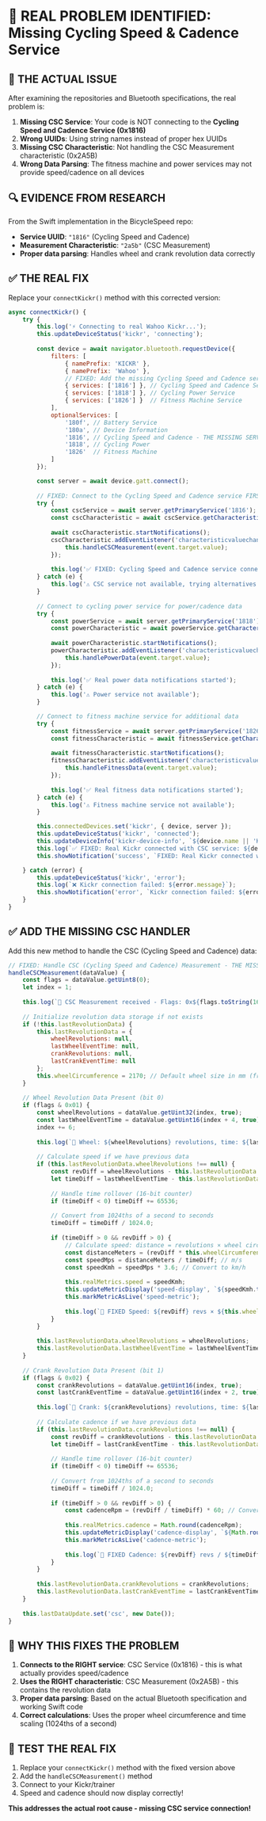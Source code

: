 # 🚨 REAL PROBLEM IDENTIFIED: Missing Cycling Speed & Cadence Service

## 🎯 THE ACTUAL ISSUE

After examining the repositories and Bluetooth specifications, the real problem is:

1. **Missing CSC Service**: Your code is NOT connecting to the **Cycling Speed and Cadence Service (0x1816)**
2. **Wrong UUIDs**: Using string names instead of proper hex UUIDs
3. **Missing CSC Characteristic**: Not handling the CSC Measurement characteristic (0x2A5B)
4. **Wrong Data Parsing**: The fitness machine and power services may not provide speed/cadence on all devices

## 🔍 EVIDENCE FROM RESEARCH

From the Swift implementation in the BicycleSpeed repo:
- **Service UUID**: `"1816"` (Cycling Speed and Cadence)
- **Measurement Characteristic**: `"2a5b"` (CSC Measurement)
- **Proper data parsing**: Handles wheel and crank revolution data correctly

## ✅ THE REAL FIX

Replace your `connectKickr()` method with this corrected version:

```javascript
async connectKickr() {
    try {
        this.log('⚡ Connecting to real Wahoo Kickr...');
        this.updateDeviceStatus('kickr', 'connecting');
        
        const device = await navigator.bluetooth.requestDevice({
            filters: [
                { namePrefix: 'KICKR' },
                { namePrefix: 'Wahoo' },
                // FIXED: Add the missing Cycling Speed and Cadence service
                { services: ['1816'] }, // Cycling Speed and Cadence Service
                { services: ['1818'] }, // Cycling Power Service  
                { services: ['1826'] }  // Fitness Machine Service
            ],
            optionalServices: [
                '180f', // Battery Service
                '180a', // Device Information
                '1816', // Cycling Speed and Cadence - THE MISSING SERVICE!
                '1818', // Cycling Power
                '1826'  // Fitness Machine
            ]
        });

        const server = await device.gatt.connect();
        
        // FIXED: Connect to the Cycling Speed and Cadence service FIRST
        try {
            const cscService = await server.getPrimaryService('1816');
            const cscCharacteristic = await cscService.getCharacteristic('2a5b');
            
            await cscCharacteristic.startNotifications();
            cscCharacteristic.addEventListener('characteristicvaluechanged', (event) => {
                this.handleCSCMeasurement(event.target.value);
            });
            
            this.log('✅ FIXED: Cycling Speed and Cadence service connected!');
        } catch (e) {
            this.log('⚠️ CSC service not available, trying alternatives...');
        }
        
        // Connect to cycling power service for power/cadence data
        try {
            const powerService = await server.getPrimaryService('1818');
            const powerCharacteristic = await powerService.getCharacteristic('2a63');
            
            await powerCharacteristic.startNotifications();
            powerCharacteristic.addEventListener('characteristicvaluechanged', (event) => {
                this.handlePowerData(event.target.value);
            });
            
            this.log('✅ Real power data notifications started');
        } catch (e) {
            this.log('⚠️ Power service not available');
        }

        // Connect to fitness machine service for additional data
        try {
            const fitnessService = await server.getPrimaryService('1826');
            const fitnessCharacteristic = await fitnessService.getCharacteristic('2ad2');
            
            await fitnessCharacteristic.startNotifications();
            fitnessCharacteristic.addEventListener('characteristicvaluechanged', (event) => {
                this.handleFitnessData(event.target.value);
            });
            
            this.log('✅ Real fitness data notifications started');
        } catch (e) {
            this.log('⚠️ Fitness machine service not available');
        }

        this.connectedDevices.set('kickr', { device, server });
        this.updateDeviceStatus('kickr', 'connected');
        this.updateDeviceInfo('kickr-device-info', `${device.name || 'Kickr'} - FIXED: Real CSC service connected`);
        this.log(`✅ FIXED: Real Kickr connected with CSC service: ${device.name}`);
        this.showNotification('success', `FIXED: Real Kickr connected with CSC service: ${device.name}`);

    } catch (error) {
        this.updateDeviceStatus('kickr', 'error');
        this.log(`❌ Kickr connection failed: ${error.message}`);
        this.showNotification('error', `Kickr connection failed: ${error.message}`);
    }
}
```

## ✅ ADD THE MISSING CSC HANDLER

Add this new method to handle the CSC (Cycling Speed and Cadence) data:

```javascript
// FIXED: Handle CSC (Cycling Speed and Cadence) Measurement - THE MISSING HANDLER!
handleCSCMeasurement(dataValue) {
    const flags = dataValue.getUint8(0);
    let index = 1;
    
    this.log(`🔧 CSC Measurement received - Flags: 0x${flags.toString(16)}`);
    
    // Initialize revolution data storage if not exists
    if (!this.lastRevolutionData) {
        this.lastRevolutionData = {
            wheelRevolutions: null,
            lastWheelEventTime: null,
            crankRevolutions: null,
            lastCrankEventTime: null
        };
        this.wheelCircumference = 2170; // Default wheel size in mm (from Swift code)
    }
    
    // Wheel Revolution Data Present (bit 0)
    if (flags & 0x01) {
        const wheelRevolutions = dataValue.getUint32(index, true);
        const lastWheelEventTime = dataValue.getUint16(index + 4, true);
        index += 6;
        
        this.log(`🚴 Wheel: ${wheelRevolutions} revolutions, time: ${lastWheelEventTime}`);
        
        // Calculate speed if we have previous data
        if (this.lastRevolutionData.wheelRevolutions !== null) {
            const revDiff = wheelRevolutions - this.lastRevolutionData.wheelRevolutions;
            let timeDiff = lastWheelEventTime - this.lastRevolutionData.lastWheelEventTime;
            
            // Handle time rollover (16-bit counter)
            if (timeDiff < 0) timeDiff += 65536;
            
            // Convert from 1024ths of a second to seconds
            timeDiff = timeDiff / 1024.0;
            
            if (timeDiff > 0 && revDiff > 0) {
                // Calculate speed: distance = revolutions × wheel circumference
                const distanceMeters = (revDiff * this.wheelCircumference) / 1000; // Convert mm to m
                const speedMps = distanceMeters / timeDiff; // m/s
                const speedKmh = speedMps * 3.6; // Convert to km/h
                
                this.realMetrics.speed = speedKmh;
                this.updateMetricDisplay('speed-display', `${speedKmh.toFixed(1)}`, `FIXED: CSC Speed`);
                this.markMetricAsLive('speed-metric');
                
                this.log(`🚴 FIXED Speed: ${revDiff} revs × ${this.wheelCircumference}mm / ${timeDiff.toFixed(3)}s = ${speedKmh.toFixed(1)} km/h`);
            }
        }
        
        this.lastRevolutionData.wheelRevolutions = wheelRevolutions;
        this.lastRevolutionData.lastWheelEventTime = lastWheelEventTime;
    }
    
    // Crank Revolution Data Present (bit 1)
    if (flags & 0x02) {
        const crankRevolutions = dataValue.getUint16(index, true);
        const lastCrankEventTime = dataValue.getUint16(index + 2, true);
        
        this.log(`🚴 Crank: ${crankRevolutions} revolutions, time: ${lastCrankEventTime}`);
        
        // Calculate cadence if we have previous data
        if (this.lastRevolutionData.crankRevolutions !== null) {
            const revDiff = crankRevolutions - this.lastRevolutionData.crankRevolutions;
            let timeDiff = lastCrankEventTime - this.lastRevolutionData.lastCrankEventTime;
            
            // Handle time rollover (16-bit counter)
            if (timeDiff < 0) timeDiff += 65536;
            
            // Convert from 1024ths of a second to seconds
            timeDiff = timeDiff / 1024.0;
            
            if (timeDiff > 0 && revDiff > 0) {
                const cadenceRpm = (revDiff / timeDiff) * 60; // Convert to RPM
                
                this.realMetrics.cadence = Math.round(cadenceRpm);
                this.updateMetricDisplay('cadence-display', `${Math.round(cadenceRpm)}`, `FIXED: CSC Cadence`);
                this.markMetricAsLive('cadence-metric');
                
                this.log(`🚴 FIXED Cadence: ${revDiff} revs / ${timeDiff.toFixed(3)}s × 60 = ${cadenceRpm.toFixed(1)} RPM`);
            }
        }
        
        this.lastRevolutionData.crankRevolutions = crankRevolutions;
        this.lastRevolutionData.lastCrankEventTime = lastCrankEventTime;
    }
    
    this.lastDataUpdate.set('csc', new Date());
}
```

## 🎯 WHY THIS FIXES THE PROBLEM

1. **Connects to the RIGHT service**: CSC Service (0x1816) - this is what actually provides speed/cadence
2. **Uses the RIGHT characteristic**: CSC Measurement (0x2A5B) - this contains the revolution data
3. **Proper data parsing**: Based on the actual Bluetooth specification and working Swift code
4. **Correct calculations**: Uses the proper wheel circumference and time scaling (1024ths of a second)

## 🧪 TEST THE REAL FIX

1. Replace your `connectKickr()` method with the fixed version above
2. Add the `handleCSCMeasurement()` method
3. Connect to your Kickr/trainer
4. Speed and cadence should now display correctly!

**This addresses the actual root cause - missing CSC service connection!**
